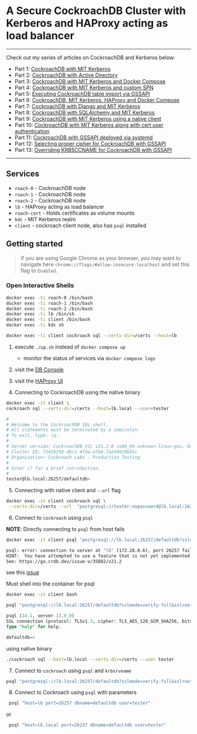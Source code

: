 # A Secure CockroachDB Cluster with Kerberos and HAProxy acting as load balancer
---

Check out my series of articles on CockroachDB and Kerberos below:

- Part 1: [CockroachDB with MIT Kerberos](https://blog.ervits.com/2020/05/three-headed-dog-meet-cockroach.html)
- Part 2: [CockroachDB with Active Directory](https://blog.ervits.com/2020/06/three-headed-dog-meet-cockroach-part-2.html)
- Part 3: [CockroachDB with MIT Kerberos and Docker Compose](https://blog.ervits.com/2020/07/three-headed-dog-meet-cockroach-part-3.html)
- Part 4: [CockroachDB with MIT Kerberos and custom SPN](https://blog.ervits.com/2020/07/three-headed-dog-meet-cockroach.html)
- Part 5: [Executing CockroachDB table import via GSSAPI](https://blog.ervits.com/2020/07/three-headed-dog-meet-cockroach-part-5.html)
- Part 6: [CockroachDB, MIT Kerberos, HAProxy and Docker Compose](https://blog.ervits.com/2020/08/three-headed-dog-meet-cockroach-part-6.html)
- Part 7: [CockroachDB with Django and MIT Kerberos](https://blog.ervits.com/2020/08/cockroachdb-with-django-and-mit-kerberos.html)
- Part 8: [CockroachDB with SQLAlchemy and MIT Kerberos](https://blog.ervits.com/2020/08/cockroachdb-with-sqlalchemy-and-mit.html)
- Part 9: [CockroachDB with MIT Kerberos using a native client](https://blog.ervits.com/2020/10/cockroachdb-with-mit-kerberos-using.html)
- Part 10: [CockroachDB with MIT Kerberos along with cert user authentication](https://blog.ervits.com/2021/06/cockroachdb-with-mit-kerberos-along.html)
- Part 11: [CockroachDB with GSSAPI deployed via systemd](https://blog.ervits.com/2021/07/cockroachdb-with-gssapi-deployed-via.html)
- Part 12: [Selecting proper cipher for CockroachDB with GSSAPI](https://blog.ervits.com/2021/07/selecting-proper-encryption-type-for.html)
- Part 13: [Overriding KRB5CCNAME for CockroachDB with GSSAPI](https://blog.ervits.com/2021/07/cockroachdb-with-gssapi-overriding.html)

---

## Services

* `roach-0` - CockroachDB node
* `roach-1` - CockroachDB node
* `roach-2` - CockroachDB node
* `lb` - HAProxy acting as load balancer
* `roach-cert` - Holds certificates as volume mounts
* `kdc` - MIT Kerberos realm
* `client` - cockroach client node, also has `psql` installed

## Getting started

>If you are using Google Chrome as your browser, you may want to navigate here `chrome://flags/#allow-insecure-localhost` and set this flag to `Enabled`.

### Open Interactive Shells

```bash
docker exec -ti roach-0 /bin/bash
docker exec -ti roach-1 /bin/bash
docker exec -ti roach-2 /bin/bash
docker exec -ti lb /bin/sh
docker exec -ti client /bin/bash
docker exec -ti kdc sh

docker exec -ti client cockroach sql --certs-dir=/certs --host=lb
```

1) execute `./up.sh` instead of `docker compose up`
   - monitor the status of services via `docker compose logs`
2) visit the [DB Console](http://localhost:8080)
3) visit the [HAProxy UI](http://localhost:8081)

4) Connecting to CockroachDB using the native binary

```bash
docker exec -it client \
cockroach sql --certs-dir=/certs --host=lb.local --user=tester
```

```bash
#
# Welcome to the CockroachDB SQL shell.
# All statements must be terminated by a semicolon.
# To exit, type: \q.
#
# Server version: CockroachDB CCL v21.2.0 (x86_64-unknown-linux-gnu, built 2021/11/15 13:58:04, go1.16.6) (same version as client)
# Cluster ID: 71429258-dbc1-4fda-afb8-7a2d4920681c
# Organization: Cockroach Labs - Production Testing
#
# Enter \? for a brief introduction.
#
tester@lb.local:26257/defaultdb> 
```

5) Connecting with native client and `--url` flag

```bash
docker exec -it client cockroach sql \
 --certs-dir=/certs --url  "postgresql://tester:nopassword@lb.local:26257/defaultdb?sslmode=verify-full&sslrootcert=/certs/ca.crt&krbsrvname=customspn"
```

6) Connect to `cockroach` using `psql`

__NOTE__: Directly connecting to `psql` from host fails

```bash
docker exec -it client psql "postgresql://lb.local:26257/defaultdb?sslmode=verify-full&sslrootcert=/certs/ca.crt" -U tester
```

```bash
psql: error: connection to server at "lb" (172.28.0.6), port 26257 failed: connection to server at "lb" (172.28.0.6), port 26257 failed: ERROR:  unimplemented: unimplemented client encoding: "sqlascii"
HINT:  You have attempted to use a feature that is not yet implemented.
See: https://go.crdb.dev/issue-v/35882/v21.2
```

see this [issue](https://github.com/cockroachdb/cockroach/issues/37129)

Must shell into the container for psql

```bash
docker exec -it client bash
```

```bash
psql "postgresql://lb.local:26257/defaultdb?sslmode=verify-full&sslrootcert=/certs/ca.crt" -U tester
```

```sql
psql (14.1, server 13.0.0)
SSL connection (protocol: TLSv1.3, cipher: TLS_AES_128_GCM_SHA256, bits: 128, compression: off)
Type "help" for help.

defaultdb=> 
```

using native binary

```bash
./cockroach sql --host=lb.local --certs-dir=/certs --user tester
```

7) Connect to `cockroach` using `psql` and `krbsrvname`

```bash
psql "postgresql://lb.local:26257/defaultdb?sslmode=verify-full&sslrootcert=/certs/ca.crt&krbsrvname=customspn" -U tester
```

8) Connect to Cockroach using `psql` with parameters

```bash
 psql "host=lb port=26257 dbname=defaultdb user=tester"
```

or

```bash
 psql "host=lb.local port=26257 dbname=defaultdb user=tester"
```

